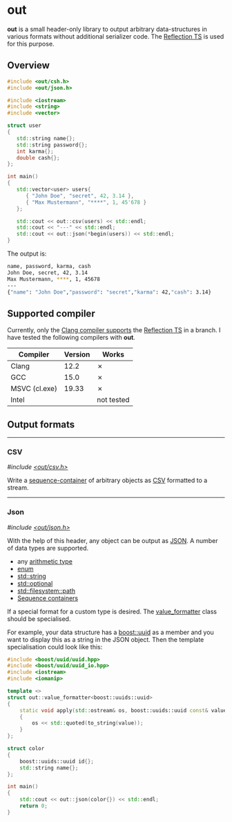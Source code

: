 # out

**out** is a small header-only library to output arbitrary data-structures in various formats without additional serializer code. The [Reflection TS](https://en.cppreference.com/w/cpp/experimental/reflect) is used for this purpose.

## Overview

```cpp
#include <out/csh.h>
#include <out/json.h>

#include <iostream>
#include <string>
#include <vector>

struct user
{
   std::string name{};
   std::string password{};
   int karma{};
   double cash{};
};

int main()
{
   std::vector<user> users{
      { "John Doe", "secret", 42, 3.14 },
      { "Max Mustermann", "****", 1, 45'678 }
   };

   std::cout << out::csv(users) << std::endl;
   std::cout << "---" << std::endl;
   std::cout << out::json(*begin(users)) << std::endl;
}
```

The output is:
```bash
name, password, karma, cash
John Doe, secret, 42, 3.14
Max Mustermann, ****, 1, 45678
---
{"name": "John Doe","password": "secret","karma": 42,"cash": 3.14}
```


## Supported compiler

Currently, only the [Clang compiler supports](https://gcc.godbolt.org/z/sns8e3Eoo) the [Reflection TS](https://en.cppreference.com/w/cpp/experimental/reflect) in a branch. I have tested the following compilers with **out**. 


| Compiler | Version | Works |
|---|---|------------|
| Clang | 12.2 | &cross;    |
| GCC | 15.0 | &cross;    |
| MSVC (cl.exe) | 19.33 | &cross;    |
| Intel | | not tested |



## Output formats
---
### CSV
*#include [<out/csv.h>](include/out/csv.h)*

Write a [sequence-container](https://en.cppreference.com/w/cpp/container) of arbitrary objects as [CSV](https://en.wikipedia.org/wiki/Comma-separated_values) formatted to a stream. 

---
### Json
*#include [<out/json.h>](include/out/json.h)*

With the help of this header, any object can be output as [JSON](https://en.wikipedia.org/wiki/JSON). A number of data types are supported.

- any [arithmetic type](https://en.cppreference.com/w/cpp/types/is_arithmetic)
- [enum](https://en.cppreference.com/w/c/language/enum)
- [std::string](https://en.cppreference.com/w/cpp/string/basic_string)
- [std::optional](https://en.cppreference.com/w/cpp/utility/optional)
- [std::filesystem::path](https://en.cppreference.com/w/cpp/filesystem/path)
- [Sequence containers](https://en.cppreference.com/w/cpp/container)

If a special format for a custom type is desired. The [value_formatter](include/out/value_formatter.h) class should be specialised. 

For example, your data structure has a [boost::uuid](https://www.boost.org/doc/libs/1_81_0/libs/uuid/doc/uuid.html) as a member and you want to display this as a string in the JSON object. Then the template specialisation could look like this:

```cpp
#include <boost/uuid/uuid.hpp>
#include <boost/uuid/uuid_io.hpp>
#include <iostream>
#include <iomanip>

template <>
struct out::value_formatter<boost::uuids::uuid>
{
    static void apply(std::ostream& os, boost::uuids::uuid const& value)
    {
        os << std::quoted(to_string(value));
    }
};

struct color
{
    boost::uuids::uuid id{};
    std::string name{};
};

int main()
{
    std::cout << out::json(color{}) << std::endl;
    return 0;
}
```
